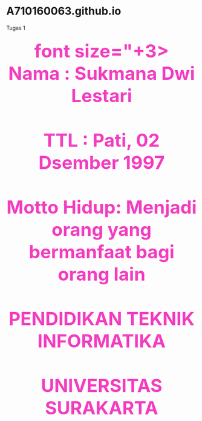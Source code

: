 # A710160063.github.io
Tugas 1
<html>
<head> 
  <title>biodata</title>
  </head>
  <body>
    <font color="#F33CC">
      <h3 align="center"><font size="+4> MY BIODATA</h3></font>
       <h3 align="center">font size="+3> 
        <br> Nama : Sukmana Dwi Lestari </br>
        <br> TTL : Pati, 02 Dsember 1997 </br>
      <br> Motto Hidup: Menjadi orang yang bermanfaat bagi orang lain</br>
      <br> PENDIDIKAN TEKNIK INFORMATIKA </br>
    <br> UNIVERSITAS SURAKARTA </br>
  </body>
  </html>
  
  
